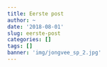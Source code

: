 ```yaml
---
title: Eerste post
author: ~
date: '2018-08-01'
slug: eerste-post
categories: []
tags: []
banner: 'img/jongvee_sp_2.jpg'
---
```


